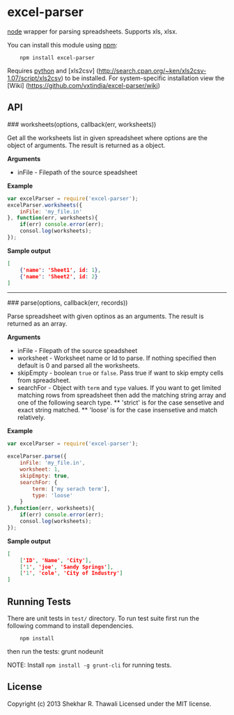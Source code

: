 # excel-parser

[node](http://nodejs.org/) wrapper for parsing spreadsheets. Supports xls, xlsx.

You can install this module using [npm](http://github.com/isaacs/npm):

		npm install excel-parser

Requires [python](http://www.python.org/) and [xls2csv] (http://search.cpan.org/~ken/xls2csv-1.07/script/xls2csv) to be installed. For system-specific installation view the [Wiki] (https://github.com/vxtindia/excel-parser/wiki)

## API

<a name="worksheets" />
### worksheets(options, callback(err, worksheets))

Get all the worksheets list in given spreadsheet where options are the object of arguments. The result is returned as a object.

__Arguments__

* inFile - Filepath of the source speadsheet

__Example__

```js
var excelParser = require('excel-parser');
excelParser.worksheets({
	inFile: 'my_file.in'
}, function(err, worksheets){
	if(err) console.error(err);
	consol.log(worksheets);
});
```
__Sample output__

```json
[
	{'name': 'Sheet1', id: 1},
	{'name': 'Sheet2', id: 2}
]
```
---------------------------------------
<a name="parse" />
### parse(options, callback(err, records))

Parse spreadsheet with given optinos as an arguments. The result is returned as an array.

__Arguments__

* inFile - Filepath of the source speadsheet
* worksheet - Worksheet name or Id to parse. If nothing specified then default
is 0 and parsed all the worksheets.
* skipEmpty - boolean `true` or `false`. Pass true if want to skip empty cells from spreadsheet.
* searchFor - Object with `term` and `type` values. If you want to get limited
matching rows from spreadsheet then add the matching string array and one of the following search type.
** 'strict' is for the case sensetive and exact string matched.
** 'loose' is for the case insensetive and match relatively.

__Example__

```javascript
var excelParser = require('excel-parser');

excelParser.parse({
	inFile: 'my_file.in',
	worksheet: 1,
	skipEmpty: true,
	searchFor: {
		term: ['my serach term'],
		type: 'loose'
	}
},function(err, worksheets){
	if(err) console.error(err);
	consol.log(worksheets);
});
```
__Sample output__

```json
[
	['ID', 'Name', 'City'],
	['1', 'joe', 'Sandy Springs'],
	['1', 'cole', 'City of Industry']
]
```

## Running Tests

There are unit tests in `test/` directory. To run test suite first run the following command to install dependencies.

		npm install

then run the tests:
		grunt nodeunit

NOTE: Install `npm install -g grunt-cli` for running tests.

## License

Copyright (c) 2013 Shekhar R. Thawali
Licensed under the MIT license.
